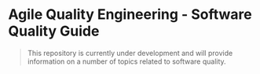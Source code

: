 # Agile Quality Engineering - Software Quality Guide

> This repository is currently under development and will provide information on a number of topics related to software quality.